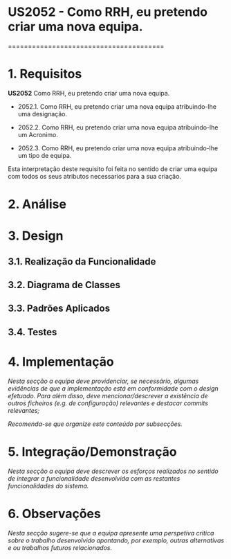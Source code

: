 # US2052 - Como RRH, eu pretendo criar uma nova equipa.
=======================================


# 1. Requisitos

**US2052** Como RRH, eu pretendo criar uma nova equipa.

- 2052.1. Como RRH, eu pretendo criar uma nova equipa atribuindo-lhe uma designação.

- 2052.2. Como RRH, eu pretendo criar uma nova equipa atribuindo-lhe um Acronimo.

- 2052.3. Como RRH, eu pretendo criar uma nova equipa atribuindo-lhe um tipo de equipa.

Esta interpretação deste requisito foi feita no sentido de criar uma equipa com todos os seus atributos necessarios para a sua criação.

# 2. Análise

	


# 3. Design

	


## 3.1. Realização da Funcionalidade



## 3.2. Diagrama de Classes


## 3.3. Padrões Aplicados

## 3.4. Testes 


# 4. Implementação

*Nesta secção a equipa deve providenciar, se necessário, algumas evidências de que a implementação está em conformidade com o design efetuado. Para além disso, deve mencionar/descrever a existência de outros ficheiros (e.g. de configuração) relevantes e destacar commits relevantes;*

*Recomenda-se que organize este conteúdo por subsecções.*

# 5. Integração/Demonstração

*Nesta secção a equipa deve descrever os esforços realizados no sentido de integrar a funcionalidade desenvolvida com as restantes funcionalidades do sistema.*

# 6. Observações

*Nesta secção sugere-se que a equipa apresente uma perspetiva critica sobre o trabalho desenvolvido apontando, por exemplo, outras alternativas e ou trabalhos futuros relacionados.*



